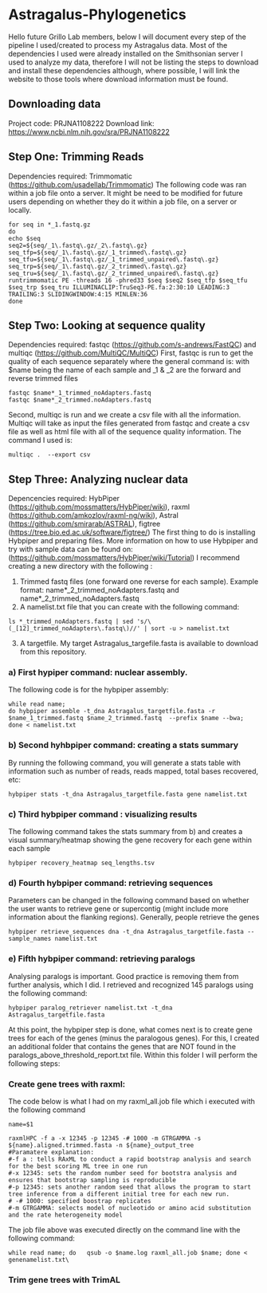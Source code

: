 # Astragalus-Phylogenetics
Hello future Grillo Lab members, below I will document every step of the pipeline I used/created to process my Astragalus data. 
Most of the dependencies I used were already installed on the Smithsonian server I used to analyze my data, therefore I will not be listing the steps to download and install these dependencies although, where possible, I will link the website to those tools where download information must be found. 

## Downloading data 
Project code: PRJNA1108222
Download link: https://www.ncbi.nlm.nih.gov/sra/PRJNA1108222

## Step One: Trimming Reads
Dependencies required: Trimmomatic (https://github.com/usadellab/Trimmomatic)
The following code was ran within a job file onto a server. It might be need to be modified for future users depending on whether they do it within a job file, on a server or locally. 

```
for seq in *_1.fastq.gz
do
echo $seq
seq2=${seq/_1\.fastq\.gz/_2\.fastq\.gz}
seq_tfp=${seq/_1\.fastq\.gz/_1_trimmed\.fastq\.gz}
seq_tfu=${seq/_1\.fastq\.gz/_1_trimmed_unpaired\.fastq\.gz}
seq_trp=${seq/_1\.fastq\.gz/_2_trimmed\.fastq\.gz}
seq_tru=${seq/_1\.fastq\.gz/_2_trimmed_unpaired\.fastq\.gz}
runtrimmomatic PE -threads 16 -phred33 $seq $seq2 $seq_tfp $seq_tfu $seq_trp $seq_tru ILLUMINACLIP:TruSeq3-PE.fa:2:30:10 LEADING:3 TRAILING:3 SLIDINGWINDOW:4:15 MINLEN:36  
done
```


## Step Two: Looking at sequence quality
Dependencies required: fastqc (https://github.com/s-andrews/FastQC) and multiqc (https://github.com/MultiQC/MultiQC)
First, fastqc is run to get the quality of each sequence separately where the general command is: with $name being the name of each sample and _1 & _2 are the forward and reverse trimmed files 
```
fastqc $name*_1_trimmed_noAdapters.fastq
fastqc $name*_2_trimmed.noAdapters.fastq
```
Second, multiqc is run and we create a csv file with all the information. Multiqc will take as input the files generated from fastqc and create a csv file as well as html file with all of the sequence quality information. The command I used is: 
```
multiqc .  --export csv
```

## Step Three:  Analyzing nuclear data
Depencencies required: HybPiper (https://github.com/mossmatters/HybPiper/wiki), raxml (https://github.com/amkozlov/raxml-ng/wiki), Astral (https://github.com/smirarab/ASTRAL), figtree (https://tree.bio.ed.ac.uk/software/figtree/)
The first thing to do is installing Hybpiper and preparing files. More information on how to use Hybpiper and try with sample data can be found on: (https://github.com/mossmatters/HybPiper/wiki/Tutorial)
I recommend creating a new directory with the following : 
1. Trimmed fastq files (one forward one reverse for each sample). Example format: name*_2_trimmed_noAdapters.fastq and name*_2_trimmed_noAdapters.fastq
2. A namelist.txt file that you can create with the following command:
```
ls *_trimmed_noAdapters.fastq | sed 's/\(_[12]_trimmed_noAdapters\.fastq\)//' | sort -u > namelist.txt
```
3. A targetfile. My target Astragalus_targefile.fasta is available to download from this repository. 

### a) First hypiper command: nuclear assembly. 
The following code is for the hybpiper assembly: 
```
while read name; 
do hybpiper assemble -t_dna Astragalus_targetfile.fasta -r $name_1_trimmed.fastq $name_2_trimmed.fastq  --prefix $name --bwa;
done < namelist.txt
```
### b) Second hyhbpiper command: creating a stats summary 
By running the following command, you will generate a stats table with information such as number of reads, reads mapped, total bases recovered, etc: 
```
hybpiper stats -t_dna Astragalus_targetfile.fasta gene namelist.txt
```

### c) Third hybpiper command : visualizing results 
The following command takes the stats summary from b) and creates a visual summary/heatmap showing the gene recovery for each gene within each sample
```
hybpiper recovery_heatmap seq_lengths.tsv
```

### d) Fourth hybpiper command: retrieving sequences 
Parameters can be changed in the following command based on whether the user wants to retrieve gene or supercontig (might include more information about the flanking regions). Generally, people retrieve the genes 
```
hybpiper retrieve_sequences dna -t_dna Astragalus_targetfile.fasta --sample_names namelist.txt
```
### e) Fifth hybpiper command: retrieving paralogs 
Analysing paralogs is important. Good practice is removing them from further analysis, which I did. I retrieved and recognized 145 paralogs using the following command: 
```
hybpiper paralog_retriever namelist.txt -t_dna Astragalus_targetfile.fasta
```
At this point, the hybpiper step is done, what comes next is to create gene trees for each of the genes (minus the paralogous genes). For this, I created an additional folder that contains the genes that are NOT found in the paralogs_above_threshold_report.txt file. Within this folder I will perform the following steps: 

### Create gene trees with raxml: 
The code below is what I had on my raxml_all.job file which i executed with the following command

```
name=$1

raxmlHPC -f a -x 12345 -p 12345 -# 1000 -m GTRGAMMA -s ${name}.aligned.trimmed.fasta -n ${name}_output_tree
#Paramatere explanation:
#-f a : tells RAxML to conduct a rapid bootstrap analysis and search for the best scoring ML tree in one run
#-x 12345: sets the random number seed for bootstra analysis and ensures that bootstrap sampling is reproducible
#-p 12345: sets another random seed that allows the program to start tree inference from a different initial tree for each new run.
# -# 1000: specified boostrap replicates
#-m GTRGAMMA: selects model of nucleotido or amino acid substitution and the rate heterogeneity model 
```
The job file above was executed directly on the command line with the following command: 
```
while read name; do   qsub -o $name.log raxml_all.job $name; done < genenamelist.txt\
```

### Trim gene trees with TrimAL 

